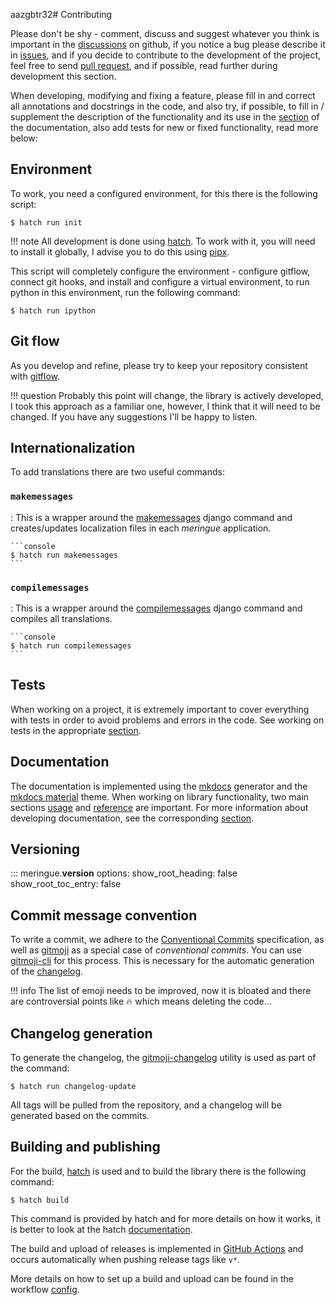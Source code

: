aazgbtr32# Contributing

Please don't be shy - comment, discuss and suggest whatever you think is important in the [discussions](https://github.com/dd/Meringue/discussions) on github, if you notice a bug please describe it in [issues](https://github.com/dd/Meringue/issues), and if you decide to contribute to the development of the project, feel free to send [pull request](https://github.com/dd/Meringue/pulls), and if possible, read further during development this section.

When developing, modifying and fixing a feature, please fill in and correct all annotations and docstrings in the code, and also try, if possible, to fill in / supplement the description of the functionality and its use in the [section](../usage/index.md) of the documentation, also add tests for new or fixed functionality, read more below:


## Environment

To work, you need a configured environment, for this there is the following script:

```console
$ hatch run init
```

!!! note
	All development is done using [hatch](https://hatch.pypa.io/). To work with it, you will need to install it globally, I advise you to do this using [pipx](https://github.com/pypa/pipx).

This script will completely configure the environment - configure gitflow, connect git hooks, and install and configure a virtual environment, to run python in this environment, run the following command:

```console
$ hatch run ipython
```


## Git flow

As you develop and refine, please try to keep your repository consistent with [gitflow](https://github.com/petervanderdoes/gitflow-avh).

!!! question
	Probably this point will change, the library is actively developed, I took this approach as a familiar one, however, I think that it will need to be changed. If you have any suggestions I'll be happy to listen.


## Internationalization

To add translations there are two useful commands:


### `makemessages`

:	This is a wrapper around the [makemessages](https://docs.djangoproject.com/en/4.2/ref/django-admin/#makemessages) django command and creates/updates localization files in each _meringue_ application.

	```console
	$ hatch run makemessages
	```


### `compilemessages`

:	This is a wrapper around the [compilemessages](https://docs.djangoproject.com/en/4.2/ref/django-admin/#compilemessages) django command and compiles all translations.

	```console
	$ hatch run compilemessages
	```


## Tests

When working on a project, it is extremely important to cover everything with tests in order to avoid problems and errors in the code. See working on tests in the appropriate [section](tests.md).


## Documentation

The documentation is implemented using the [mkdocs](https://www.mkdocs.org/) generator and the [mkdocs material](https://squidfunk.github.io/mkdocs-material/) theme. When working on library functionality, two main sections [usage](../usage/index.md) and [reference](../reference/meringue/conf/__init__.md) are important. For more information about developing documentation, see the corresponding [section](docs/index.md).


## Versioning

::: meringue.__version__
	options:
		show_root_heading: false
		show_root_toc_entry: false


## Commit message convention

To write a commit, we adhere to the [Conventional Commits](https://www.conventionalcommits.org/en/v1.0.0/) specification, as well as [gitmoji](https://gitmoji.dev/) as a special case of _conventional commits_. You can use [gitmoji-cli](https://github.com/carloscuesta/gitmoji-cli) for this process. This is necessary for the automatic generation of the [changelog](#changelog-generation).

!!! info
	The list of emoji needs to be improved, now it is bloated and there are controversial points like :fire: which means deleting the code...


## Changelog generation

To generate the changelog, the [gitmoji-changelog](https://github.com/frinyvonnick/gitmoji-changelog) utility is used as part of the command:

```console
$ hatch run changelog-update
```

All tags will be pulled from the repository, and a changelog will be generated based on the commits.


## Building and publishing

For the build, [hatch](https://hatch.pypa.io/) is used and to build the library there is the following command:

```console
$ hatch build
```

This command is provided by hatch and for more details on how it works, it is better to look at the hatch [documentation](https://hatch.pypa.io/latest/cli/reference/#hatch-build).

The build and upload of releases is implemented in [GitHub Actions](https://docs.github.com/en/actions) and occurs automatically when pushing release tags like `v*`.

More details on how to set up a build and upload can be found in the workflow [config](https://github.com/dd/Meringue/blob/master/.github/workflows/release.yml).
